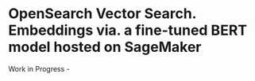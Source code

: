 # OpenSearch Vector Search. Embeddings via. a fine-tuned BERT model hosted on SageMaker
Work in Progress -
